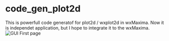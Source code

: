# code_gen_plot2d
This is powerfull code generatof for plot2d / wxplot2d in wxMaxima. 
Now it is independet application, but I hope to integrate it to the wxMaxima.
![GUI First page](https://pp.vk.me/c604818/v604818199/6682/neMhzLD_nBI.jpg)
